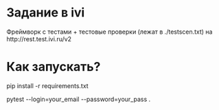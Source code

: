 <h1>Задание в ivi</h1>
<p> Фреймворк с тестами + тестовые проверки (лежат в ./testscen.txt) на http://rest.test.ivi.ru/v2</p>
<h1> Как запускать? </h1>
<p>pip install -r requirements.txt
<p>pytest --login=your_email --password=your_pass . </p>
